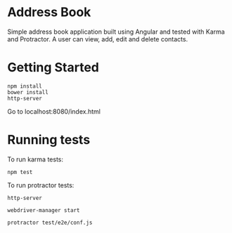 # Address Book

Simple address book application built using Angular and tested with Karma and Protractor.  A user can view, add, edit and delete contacts.

# Getting Started

```
npm install
bower install
http-server
```
Go to localhost:8080/index.html

# Running tests

To run karma tests:

```
npm test
```

To run protractor tests:

```
http-server
```

```
webdriver-manager start
```

```
protractor test/e2e/conf.js
```